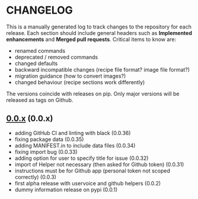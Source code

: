 # CHANGELOG

This is a manually generated log to track changes to the repository for each release. 
Each section should include general headers such as **Implemented enhancements** 
and **Merged pull requests**. Critical items to know are:

 - renamed commands
 - deprecated / removed commands
 - changed defaults
 - backward incompatible changes (recipe file format? image file format?)
 - migration guidance (how to convert images?)
 - changed behaviour (recipe sections work differently)

The versions coincide with releases on pip. Only major versions will be released as tags on Github.

## [0.0.x](https://github.com/singularityhub/sregistry-cli/tree/master) (0.0.x)
 - adding GitHub CI and linting with black (0.0.36) 
 - fixing package data (0.0.35) 
 - adding MANIFEST.in to include data files (0.0.34) 
 - fixing import bug (0.0.33) 
 - adding option for user to specify title for issue (0.0.32) 
 - import of Helper not necessary (then asked for Github token) (0.0.31) 
 - instructions must be for Github app (personal token not scoped correctly) (0.0.3) 
 - first alpha release with uservoice and github helpers (0.0.2)
 - dummy information release on pypi (0.0.1)
